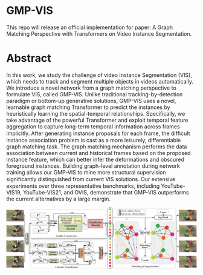 # GMP-VIS

This repo will release an official implementation for paper: A Graph Matching Perspective with Transformers on Video Instance Segmentation.

# Abstract
In this work, we study the challenge of video Instance Segmentation (VIS), which needs to track and segment multiple objects in videos automatically. We introduce a novel network from a graph matching perspective to formulate VIS, called GMP-VIS. Unlike traditional tracking-by-detection paradigm or bottom-up generative solutions, GMP-VIS uses a novel, learnable graph matching Transformer to predict the instances by heuristically learning the spatial-temporal relationships. Specifically, we take advantage of the powerful Transformer and exploit temporal feature aggregation to capture long-term temporal information across frames implicitly. After generating instance proposals for each frame, the difﬁcult instance association problem is cast as a more leisurely, differentiable graph matching task. The graph matching mechanism performs the data association between current and historical frames based on the proposed instance feature, which can better infer the deformations and obscured foreground instances. Building graph-level annotation during network training allows our GMP-VIS to mine more structural supervision signiﬁcantly distinguished from current VIS solutions. Our extensive experiments over three representative benchmarks, including YouTube-VIS19, YouTube-VIS21, and OVIS, demonstrate that GMP-VIS outperforms the current alternatives by a large margin.

<p align="center">
<img src="https://github.com/zyqin19/GMP-VIS/blob/main/arch-.png" width="1000">
</p>
